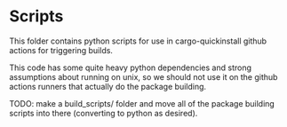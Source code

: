 # Scripts

This folder contains python scripts for use in cargo-quickinstall github actions for triggering builds.

This code has some quite heavy python dependencies and strong assumptions about running on unix, so we should not use it on the github actions runners that actually do the package building.

TODO: make a build_scripts/ folder and move all of the package building scripts into there (converting to python as desired).
